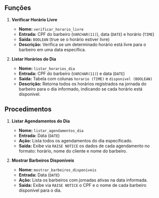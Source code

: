 ## Funções

1. **Verificar Horário Livre**

   - **Nome:** `verificar_horario_livre`
   - **Entrada:** CPF do barbeiro (`VARCHAR(11)`), data (`DATE`) e horário (`TIME`)
   - **Saída:** `BOOLEAN` (true se o horário estiver livre)
   - **Descrição:** Verifica se um determinado horário está livre para o barbeiro em uma data específica.

2. **Listar Horários do Dia**

   - **Nome:** `listar_horarios_dia`
   - **Entrada:** CPF do barbeiro (`VARCHAR(11)`) e data (`DATE`)
   - **Saída:** Tabela com colunas `horario (TIME)` e `disponivel (BOOLEAN)`
   - **Descrição:** Retorna todos os horários registrados na jornada do barbeiro para o dia informado, indicando se cada horário está disponível.

## Procedimentos

1. **Listar Agendamentos do Dia**

   - **Nome:** `listar_agendamentos_dia`
   - **Entrada:** Data (`DATE`)
   - **Ação:** Lista todos os agendamentos do dia especificado.
   - **Saída:** Exibe via `RAISE NOTICE` os dados de cada agendamento no formato: horário, nome do cliente e nome do barbeiro.

2. **Mostrar Barbeiros Disponíveis**

   - **Nome:** `mostrar_barbeiros_disponiveis`
   - **Entrada:** Data (`DATE`)
   - **Ação:** Lista os barbeiros com jornadas ativas na data informada.
   - **Saída:** Exibe via `RAISE NOTICE` o CPF e o nome de cada barbeiro disponível para o dia.
